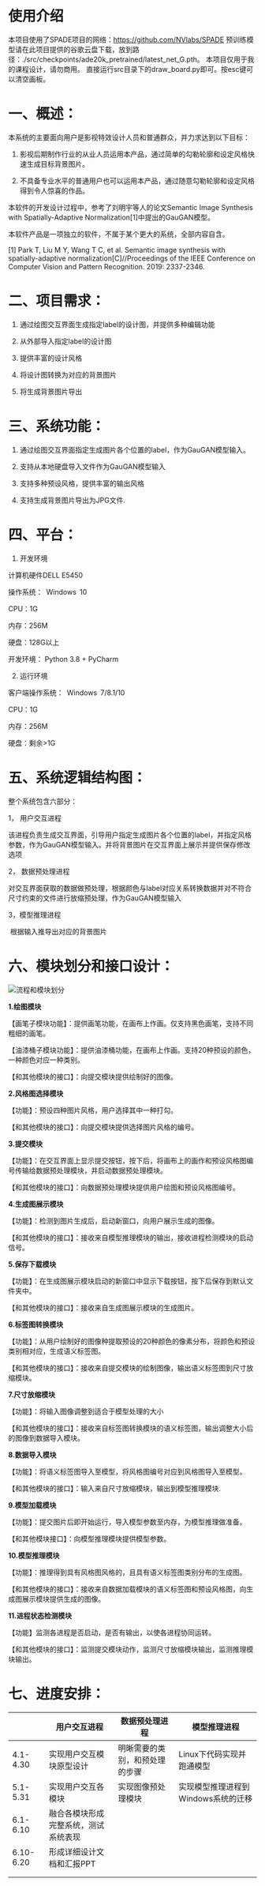 # 使用介绍
本项目使用了SPADE项目的网络：https://github.com/NVlabs/SPADE
预训练模型请在此项目提供的谷歌云盘下载，放到路径：./src/checkpoints/ade20k_pretrained/latest_net_G.pth。
本项目仅用于我的课程设计，请勿商用。
直接运行src目录下的draw_board.py即可。按esc键可以清空画板。
# 一、概述： 

本系统的主要面向用户是影视特效设计人员和普通群众，并力求达到以下目标：

1. 影视后期制作行业的从业人员运用本产品，通过简单的勾勒轮廓和设定风格快速生成目标背景图片。

2. 不具备专业水平的普通用户也可以运用本产品，通过随意勾勒轮廓和设定风格得到令人惊喜的作品。

本软件的开发设计过程中，参考了刘明宇等人的论文Semantic Image Synthesis with Spatially-Adaptive Normalization[1]中提出的GauGAN模型。

本软件产品是一项独立的软件，不属于某个更大的系统，全部内容自含。

[1] Park T, Liu M Y, Wang T C, et al. Semantic image synthesis with spatially-adaptive normalization[C]//Proceedings of the IEEE Conference on Computer Vision and Pattern Recognition. 2019: 2337-2346.

# 二、项目需求： 

1. 通过绘图交互界面生成指定label的设计图，并提供多种编辑功能

2. 从外部导入指定label的设计图

3. 提供丰富的设计风格

4. 将设计图转换为对应的背景图片

5. 将生成背景图片导出 

# 三、系统功能： 

1. 通过绘图交互界面指定生成图片各个位置的label，作为GauGAN模型输入。 

2. 支持从本地硬盘导入文件作为GauGAN模型输入

3. 支持多种预设风格，提供丰富的输出风格

4. 支持生成背景图片导出为JPG文件.  

# 四、平台： 

1. 开发环境 

计算机硬件DELL E5450

操作系统： Windows 10

CPU：1G

内存：256M

硬盘：128G以上 

开发环境： Python 3.8 + PyCharm

 

2. 运行环境 

客户端操作系统： Windows 7/8.1/10

CPU：1G

内存：256M

硬盘：剩余>1G 

 

 

# 五、系统逻辑结构图： 

整个系统包含六部分： 

1， 用户交互进程 

  该进程负责生成交互界面，引导用户指定生成图片各个位置的label，并指定风格参数，作为GauGAN模型输入。并将背景图片在交互界面上展示并提供保存修改选项 

2， 数据预处理进程 

  对交互界面获取的数据做预处理，根据颜色与label对应关系转换数据并对不符合尺寸约束的文件进行放缩预处理，作为GauGAN模型输入

3，模型推理进程

​    根据输入推导出对应的背景图片 

 

 

# 六、模块划分和接口设计： 

![流程和模块划分](./pics/流程和模块划分.png)

**1.绘图模块**

【画笔子模块功能】：提供画笔功能，在画布上作画。仅支持黑色画笔，支持不同粗细的画笔。

【油漆桶子模块功能】：提供油漆桶功能，在画布上作画。支持20种预设的颜色，一种颜色对应一种类别。

【和其他模块的接口】：向提交模块提供绘制好的图像。

**2.风格图选择模块**

【功能】：预设四种图片风格，用户选择其中一种打勾。

【和其他模块的接口】：向提交模块提供选择图片风格的编号。

**3.提交模块**

【功能】：在交互界面上显示提交按钮，按下后，将画布上的画作和预设风格图编号传输给数据预处理模块，并启动数据预处理模块。

【和其他模块的接口】：向数据预处理模块提供用户绘图和预设风格图编号。

**4.生成图展示模块**

【功能】：检测到图片生成后，启动新窗口，向用户展示生成的图像。

【和其他模块的接口】：接收来自模型推理模块的输出，接收进程检测模块的启动信号。

**5.保存下载模块**

【功能】：在生成图展示模块启动的新窗口中显示下载按钮，按下后保存到默认文件夹中。

【和其他模块的接口】：接收来自生成图展示模块的生成图片。

**6.标签图转换模块**

【功能】：从用户绘制好的图像种提取预设的20种颜色的像素分布，将颜色和预设类别相对应，生成语义标签图。

【和其他模块的接口】：接收来自提交模块的绘制图像，输出语义标签图到尺寸放缩模块。

**7.尺寸放缩模块**

【功能】：将输入图像调整到适合于模型处理的大小

【和其他模块的接口】：接收来自标签图转换模块的语义标签图，输出调整大小后的图像到数据导入模块。

**8.数据导入模块**

【功能】：将语义标签图导入至模型，将风格图编号对应到风格图导入至模型。

【和其他模块的接口】：输入来自尺寸放缩模块，输出到模型推理模块.

**9.模型加载模块**

【功能】：提交图片后即开始运行，导入模型参数至内存，为模型推理做准备。

【和其他模块接口】：向模型推理模块提供模型参数。

**10.模型推理模块**

【功能】：推理得到具有风格图风格的，且具有语义标签图类别分布的生成图。

【和其他模块的接口】：接收来自数据加载模块的语义标签图和预设风格图，向生成图展示模块提供生成的图像。

**11.进程状态检测模块**

【功能】监测各进程是否启动，是否有输出，以使各进程协同运转。

【和其他模块的接口】：监测提交模块动作，监测尺寸放缩模块输出，监测推理模块输出。

# 七、进度安排： 

|           | 用户交互进程                         | 数据预处理进程                 | 模型推理进程                        |
| --------- | ------------------------------------ | ------------------------------ | ----------------------------------- |
| 4.1-4.30  | 实现用户交互模块原型设计             | 明晰需要的类别，和预处理的步骤 | Linux下代码实现并跑通模型           |
| 5.1-5.31  | 实现用户交互各模块                   | 实现图像预处理模块             | 实现模型推理进程到Windows系统的迁移 |
| 6.1-6.10  | 融合各模块形成完整系统，测试系统表现 |                                |                                     |
| 6.10-6.20 | 形成详细设计文档和汇报PPT            |                                |                                     |
|           |                                      |                                |                                     |
|           |                                      |                                |                                     |

 